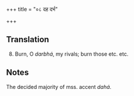 +++
title = "०८ दह दर्भ"

+++
## Translation
8. Burn, O *darbhá*, my rivals; burn those etc. etc.

## Notes
The decided majority of mss. accent *dahá*.
